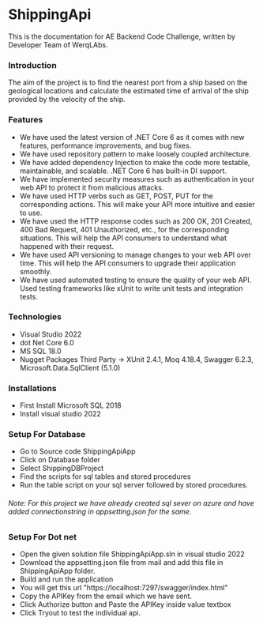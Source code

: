 # ShippingApi

 This is the documentation for AE Backend Code Challenge, written by Developer Team of WerqLAbs.

### Introduction
The aim of the project is to find the nearest port from a ship based on the geological locations and calculate the estimated time of arrival of the ship provided by the velocity of the ship.

### Features
- We have used the latest version of .NET Core 6 as it comes with new features, performance improvements, and bug fixes.
- We have used repository pattern to make loosely coupled architecture.
- We have added dependency Injection to make the code more testable, maintainable, and scalable. .NET Core 6 has built-in DI support.
- We have implemented security measures such as authentication in your web API to protect it from malicious attacks. 
- We have used HTTP verbs such as GET, POST, PUT for the corresponding actions. This will make your API more intuitive and easier to use.
- We have used the HTTP response codes such as 200 OK, 201 Created, 400 Bad Request, 401 Unauthorized, etc., for the corresponding situations. This will help the API   consumers to understand what happened with their request.
- We have used  API versioning to manage changes to your web API over time. This will help the API consumers to upgrade their application smoothly.
- We have used automated testing to ensure the quality of your web API. Used testing frameworks like xUnit to write unit tests and integration tests.

### Technologies
- Visual Studio 2022
- dot Net Core 6.0
- MS SQL 18.0
- Nugget Packages Third Party -> XUnit 2.4.1, Moq 4.18.4, Swagger 6.2.3, Microsoft.Data.SqlClient (5.1.0)

### Installations
- First Install Microsoft SQL 2018
- Install visual studio 2022

### Setup For Database
- Go to Source code ShippingApiApp
- Click on Database folder
- Select ShippingDBProject
- Find the scripts for sql tables and stored procedures
- Run the table script on your sql server followed by stored procedures. 

###### Note: For this project we have already created sql sever on azure and have added connectionstring in appsetting.json for the same.

### Setup For Dot net
- Open the given solution file ShippingApiApp.sln in visual studio 2022
- Download the appsetting.json file from mail and add this file in ShippingApiApp folder.
- Build and run the application
- You will get this url "https://localhost:7297/swagger/index.html"
- Copy the  APIKey from the email which we have sent. 
- Click Authorize button and Paste the APIKey inside value textbox 
- Click Tryout to test the individual api.



